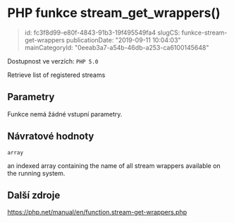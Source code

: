 PHP funkce stream_get_wrappers()
================================

> id: fc3f8d99-e80f-4843-91b3-19f495549fa4
> slugCS: funkce-stream-get-wrappers
> publicationDate: "2019-09-11 10:04:03"
> mainCategoryId: "0eeab3a7-a54b-46db-a253-ca6100145648"

Dostupnost ve verzích: `PHP 5.0`

Retrieve list of registered streams


Parametry
--------------

Funkce nemá žádné vstupní parametry.

Návratové hodnoty
----------------

`array`

an indexed array containing the name of all stream wrappers
available on the running system.

Další zdroje
------------

https://php.net/manual/en/function.stream-get-wrappers.php
